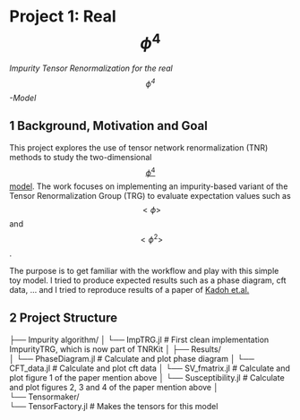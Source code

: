 # Project 1: Real $$\phi^4$$

*Impurity Tensor Renormalization for the real $$\phi^4$$-Model*

## 1 Background, Motivation and Goal

This project explores the use of tensor network renormalization (TNR) methods to study the two-dimensional [$$\phi^4$$ model](https://en.wikipedia.org/wiki/Quartic_interaction).
The work focuses on implementing an impurity-based variant of the Tensor Renormalization Group (TRG) to evaluate expectation values such as $$<\phi>$$ and $$<\phi^2>$$.

The purpose is to get familiar with the workflow and play with this simple toy model. I tried to produce expected results such as a phase diagram, cft data, ... and I tried to reproduce results of a paper of [Kadoh et.al.](https://arxiv.org/abs/1811.12376)

## 2 Project Structure
├── Impurity algorithm/
│   └── ImpTRG.jl               # First clean implementation ImpurityTRG, which is now part of TNRKit
│ 
├── Results/  
│   └── PhaseDiagram.jl         # Calculate and plot phase diagram
│   └── CFT_data.jl             # Calculate and plot cft data
│   └── SV_fmatrix.jl           # Calculate and plot figure 1 of the paper mention above
│   └── Susceptibility.jl       # Calculate and plot figures 2, 3 and 4 of the paper mention above
│                              
└── Tensormaker/                 
    └── TensorFactory.jl        # Makes the tensors for this model